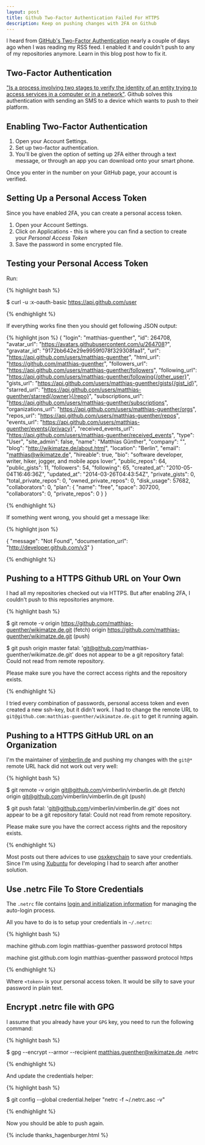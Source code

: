 ```yaml
---
layout: post
title: Github Two-Factor Authentication Failed For HTTPS
description: Keep on pushing changes with 2FA on Github
---
```


I heard from [GitHub's Two-Factor Authentication](https://github.com/blog/1614-two-factor-authentication) nearly a couple of days ago when I was reading my RSS feed. I enabled it and couldn't push to any of my repositories anymore. Learn in this blog post how to fix it.


## Two-Factor Authentication

["Is a process involving two stages to verify the identity of an entity trying to access services in a computer or in a network"](http://en.wikipedia.org/wiki/Two-step_verification). Github solves this authentication with sending an SMS to a device which wants to push to their platform.


## Enabling Two-Factor Authentication

1. Open your Account Settings.
2. Set up two-factor authentication.
3. You'll be given the option of setting up 2FA either through a text message, or through an app you can download onto your smart phone.


Once you enter in the number on your GitHub page, your account is verified.


## Setting Up a Personal Access Token

Since you have enabled 2FA, you can create a personal access token.


1. Open your Account Settings.
2. Click on Applications - this is where you can find a section to  create your _Personal Access Token_
3. Save the password in some encrypted file.


## Testing your Personal Access Token

Run:


{% highlight bash %}

$ curl -u <token>:x-oauth-basic https://api.github.com/user

{% endhighlight %}


If everything works fine then you should get following JSON output:


{% highlight json %}
{
  "login": "matthias-guenther",
  "id": 264708,
  "avatar_url": "https://avatars.githubusercontent.com/u/264708?",
  "gravatar_id": "9172bb642e29e9959f078f329308faa1",
  "url": "https://api.github.com/users/matthias-guenther",
  "html_url": "https://github.com/matthias-guenther",
  "followers_url": "https://api.github.com/users/matthias-guenther/followers",
  "following_url": "https://api.github.com/users/matthias-guenther/following{/other_user}",
  "gists_url": "https://api.github.com/users/matthias-guenther/gists{/gist_id}",
  "starred_url": "https://api.github.com/users/matthias-guenther/starred{/owner}{/repo}",
  "subscriptions_url": "https://api.github.com/users/matthias-guenther/subscriptions",
  "organizations_url": "https://api.github.com/users/matthias-guenther/orgs",
  "repos_url": "https://api.github.com/users/matthias-guenther/repos",
  "events_url": "https://api.github.com/users/matthias-guenther/events{/privacy}",
  "received_events_url": "https://api.github.com/users/matthias-guenther/received_events",
  "type": "User",
  "site_admin": false,
  "name": "Matthias Günther",
  "company": "",
  "blog": "http://wikimatze.de/about.html",
  "location": "Berlin",
  "email": "matthias@wikimatze.de",
  "hireable": true,
  "bio": "software developer, writer, hiker, jogger, and mobile apps lover",
  "public_repos": 64,
  "public_gists": 11,
  "followers": 54,
  "following": 65,
  "created_at": "2010-05-04T16:46:36Z",
  "updated_at": "2014-03-26T04:43:54Z",
  "private_gists": 0,
  "total_private_repos": 0,
  "owned_private_repos": 0,
  "disk_usage": 57682,
  "collaborators": 0,
  "plan": {
    "name": "free",
    "space": 307200,
    "collaborators": 0,
    "private_repos": 0
  }
}

{% endhighlight %}


If something went wrong, you should get a message like:


{% highlight json %}

{
  "message": "Not Found",
  "documentation_url": "http://developer.github.com/v3"
}

{% endhighlight %}


## Pushing to a HTTPS Github URL on Your Own

I had all my repositories checked out via HTTPS. But after enabling 2FA, I couldn't push to this repositories anymore.


{% highlight bash %}

$ git remote -v
  origin https://github.com/matthias-guenther/wikimatze.de.git (fetch)
  origin https://github.com/matthias-guenther/wikimatze.de.git (push)

$ git push origin master
  fatal: 'git@github.com/matthias-guenther/wikimatze.de.git' does not appear to be a git repository
  fatal: Could not read from remote repository.

  Please make sure you have the correct access rights
  and the repository exists.

{% endhighlight %}


I tried every combination of passwords, personal access token and even created a new ssh-key, but it didn't work. I had
to change the remote URL to `git@github.com:matthias-guenther/wikimatze.de.git` to get it running again.


## Pushing to a HTTPS GitHub URL on an Organization

I'm the maintainer of [vimberlin.de](http://vimberlin.de/) and pushing my changes with the `git@*` remote URL hack did
not work out very well:


{% highlight bash %}

$ git remote -v
  origin git@github.com/vimberlin/vimberlin.de.git (fetch)
  origin git@github.com/vimberlin/vimberlin.de.git (push)

$ git push
  fatal: 'git@github.com/vimberlin/vimberlin.de.git' does not appear to be a git repository
  fatal: Could not read from remote repository.

  Please make sure you have the correct access rights
  and the repository exists.

{% endhighlight %}


Most posts out there advices to use [osxkeychain](http://olivierlacan.com/posts/why-is-git-https-not-working-on-github/)
to save your credentials. Since I'm using [Xubuntu](http://xubuntu.org/) for developing I had to search after another
solution.


## Use .netrc File To Store Credentials

The `.netrc` file contains [login and initialization information](http://www.gnu.org/software/inetutils/manual/html\_node/The-_002enetrc-File.html) for managing the auto-login process.


All you have to do is to setup your credentials in `~/.netrc`:


{% highlight bash %}

machine github.com
login matthias-guenther
password <token>
protocol https

machine gist.github.com
login matthias-guenther
password <token>
protocol https

{% endhighlight %}



Where `<token>` is your personal access token. It would be silly to save your password in plain text.


## Encrypt .netrc file with GPG


I assume that you already have your `GPG` key, you need to run the following command:


{% highlight bash %}

$ gpg --encrypt --armor --recipient matthias.guenther@wikimatze.de .netrc

{% endhighlight %}


And update the credentials helper:


{% highlight bash %}

$ git config --global credential.helper "netrc -f ~/.netrc.asc -v"

{% endhighlight %}


Now you should be able to push again.


{% include thanks_hagenburger.html %}

